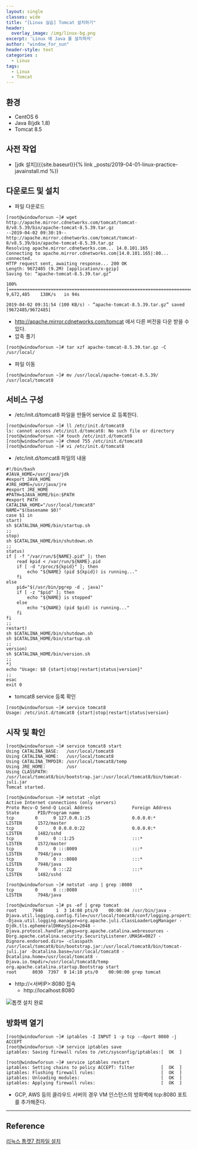 ```yaml
--- 
layout: single
classes: wide
title: "[Linux 실습] Tomcat 설치하기"
header:
  overlay_image: /img/linux-bg.png
excerpt: 'Linux 에 Java 를 설치하자'
author: "window_for_sun"
header-style: text
categories :
  - Linux
tags:
  - Linux
  - Tomcat
---  
```


## 환경
- CentOS 6
- Java 8(jdk 1.8)
- Tomcat 8.5

## 사전 작업
- [jdk 설치]({{site.baseurl}}{% link _posts/2019-04-01-linux-practice-javainstall.md %})

## 다운로드 및 설치
- 파일 다운로드

```
[root@windowforsun ~]# wget http://apache.mirror.cdnetworks.com/tomcat/tomcat-8/v8.5.39/bin/apache-tomcat-8.5.39.tar.gz
--2019-04-02 09:30:19--  http://apache.mirror.cdnetworks.com/tomcat/tomcat-8/v8.5.39/bin/apache-tomcat-8.5.39.tar.gz
Resolving apache.mirror.cdnetworks.com... 14.0.101.165
Connecting to apache.mirror.cdnetworks.com|14.0.101.165|:80... connected.
HTTP request sent, awaiting response... 200 OK
Length: 9672485 (9.2M) [application/x-gzip]
Saving to: “apache-tomcat-8.5.39.tar.gz”

100%[===========================================================================>] 9,672,485    138K/s   in 94s

2019-04-02 09:31:54 (100 KB/s) - “apache-tomcat-8.5.39.tar.gz” saved [9672485/9672485]
```  

-  http://apache.mirror.cdnetworks.com/tomcat 에서 다른 버전을 다운 받을 수 있다.
- 압축 풀기

```
[root@windowforsun ~]# tar xzf apache-tomcat-8.5.39.tar.gz -C /usr/local/
```  

- 파일 이동

```
[root@windowforsun ~]# mv /usr/local/apache-tomcat-8.5.39/ /usr/local/tomcat8
```  

## 서비스 구성
- /etc/init.d/tomcat8 파일을 만들어 service 로 등록한다.

```
[root@windowforsun ~]# ll /etc/init.d/tomcat8
ls: cannot access /etc/init.d/tomcat8: No such file or directory
[root@windowforsun ~]# touch /etc/init.d/tomcat8
[root@windowforsun ~]# chmod 755 /etc/init.d/tomcat8
[root@windowforsun ~]# vi /etc/init.d/tomcat8
```  

- /etc/init.d/tomcat8 파일의 내용

```
#!/bin/bash  
#JAVA_HOME=/usr/java/jdk
#export JAVA_HOME
#JRE_HOME=/usr/java/jre
#export JRE_HOME
#PATH=$JAVA_HOME/bin:$PATH  
#export PATH
CATALINA_HOME="/usr/local/tomcat8"
NAME="$(basename $0)"
case $1 in  
start)  
sh $CATALINA_HOME/bin/startup.sh  
;;   
stop)     
sh $CATALINA_HOME/bin/shutdown.sh  
;;   
status)
if [ -f "/var/run/${NAME}.pid" ]; then
	read kpid < /var/run/${NAME}.pid
	if [ -d "/proc/${kpid}" ]; then
		echo "${NAME} (pid ${kpid}) is running..."
	fi
else
	pid="$(/usr/bin/pgrep -d , java)"
	if [ -z "$pid" ]; then
		echo "${NAME} is stopped"
	else
		echo "${NAME} (pid $pid) is running..."
	fi
fi
;;
restart)  
sh $CATALINA_HOME/bin/shutdown.sh  
sh $CATALINA_HOME/bin/startup.sh  
;;   
version)  
sh $CATALINA_HOME/bin/version.sh  
;;
*)
echo "Usage: $0 {start|stop|restart|status|version}"
;;
esac      
exit 0
```  

- tomcat8 service 등록 확인

```
[root@windowforsun ~]# service tomcat8
Usage: /etc/init.d/tomcat8 {start|stop|restart|status|version}
```  

## 시작 및 확인

```
[root@windowforsun ~]# service tomcat8 start
Using CATALINA_BASE:   /usr/local/tomcat8
Using CATALINA_HOME:   /usr/local/tomcat8
Using CATALINA_TMPDIR: /usr/local/tomcat8/temp
Using JRE_HOME:        /usr
Using CLASSPATH:       /usr/local/tomcat8/bin/bootstrap.jar:/usr/local/tomcat8/bin/tomcat-juli.jar
Tomcat started.

```  

```
[root@windowforsun ~]# netstat -nlpt
Active Internet connections (only servers)
Proto Recv-Q Send-Q Local Address               Foreign Address             State       PID/Program name
tcp        0      0 127.0.0.1:25                0.0.0.0:*                   LISTEN      1572/master
tcp        0      0 0.0.0.0:22                  0.0.0.0:*                   LISTEN      1482/sshd
tcp        0      0 ::1:25                      :::*                        LISTEN      1572/master
tcp        0      0 :::8009                     :::*                        LISTEN      7948/java
tcp        0      0 :::8080                     :::*                        LISTEN      7948/java
tcp        0      0 :::22                       :::*                        LISTEN      1482/sshd
```  

```
[root@windowforsun ~]# netstat -anp | grep :8080
tcp        0      0 :::8080                     :::*                        LISTEN      7948/java
```  

```
[root@windowforsun ~]# ps -ef | grep tomcat
root      7948     1  3 14:08 pts/0    00:00:04 /usr/bin/java -Djava.util.logging.config.file=/usr/local/tomcat8/conf/logging.properties -Djava.util.logging.manager=org.apache.juli.ClassLoaderLogManager -Djdk.tls.ephemeralDHKeySize=2048 -Djava.protocol.handler.pkgs=org.apache.catalina.webresources -Dorg.apache.catalina.security.SecurityListener.UMASK=0027 -Dignore.endorsed.dirs= -classpath /usr/local/tomcat8/bin/bootstrap.jar:/usr/local/tomcat8/bin/tomcat-juli.jar -Dcatalina.base=/usr/local/tomcat8 -Dcatalina.home=/usr/local/tomcat8 -Djava.io.tmpdir=/usr/local/tomcat8/temp org.apache.catalina.startup.Bootstrap start
root      8030  7397  0 14:10 pts/0    00:00:00 grep tomcat

```  

- http://<서버IP>:8080 접속
	- http://localhost:8080

![톰캣 설치 완료]({{site.baseurl}}/img/linux/linux-tomcat-install-success.png)

## 방화벽 열기

```
[root@windowforsun ~]# iptables -I INPUT 1 -p tcp --dport 8080 -j ACCEPT
[root@windowforsun ~]# service iptables save
iptables: Saving firewall rules to /etc/sysconfig/iptables:[  OK  ]
```  

```
[root@windowforsun ~]# service iptables restart
iptables: Setting chains to policy ACCEPT: filter          [  OK  ]
iptables: Flushing firewall rules:                         [  OK  ]
iptables: Unloading modules:                               [  OK  ]
iptables: Applying firewall rules:                         [  OK  ]
```  

- GCP, AWS 등의 클라우드 서버의 경우 VM 인스턴스의 방화벽에 tcp:8080 포트를 추가해준다.

---
## Reference
[리눅스 톰캣7 컴파일 설치](https://zetawiki.com/wiki/%EB%A6%AC%EB%88%85%EC%8A%A4_%ED%86%B0%EC%BA%A37_%EC%BB%B4%ED%8C%8C%EC%9D%BC_%EC%84%A4%EC%B9%98)  
